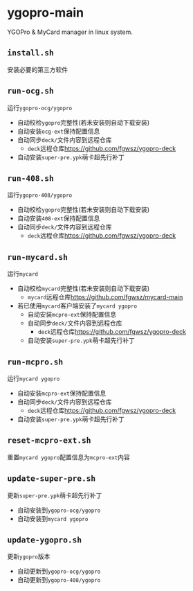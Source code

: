 # ygopro-main
YGOPro & MyCard manager in linux system.  
## `install.sh`
安装必要的第三方软件  
## `run-ocg.sh`
运行`ygopro-ocg/ygopro`  
+ 自动校检`ygopro`完整性(若未安装则自动下载安装)  
+ 自动安装`ocg-ext`保持配置信息  
+ 自动同步`deck/`文件内容到远程仓库  
    - `deck`远程仓库<https://github.com/fgwsz/ygopro-deck>  
+ 自动安装`super-pre.ypk`萌卡超先行补丁  
## `run-408.sh`
运行`ygopro-408/ygopro`  
+ 自动校检`ygopro`完整性(若未安装则自动下载安装)  
+ 自动安装`408-ext`保持配置信息  
+ 自动同步`deck/`文件内容到远程仓库  
    - `deck`远程仓库<https://github.com/fgwsz/ygopro-deck>  
## `run-mycard.sh`
运行`mycard`
+ 自动校检`mycard`完整性(若未安装则自动下载安装)  
    - `mycard`远程仓库<https://github.com/fgwsz/mycard-main>  
+ 若已使用`mycard`客户端安装了`mycard ygopro`  
    - 自动安装`mcpro-ext`保持配置信息  
    - 自动同步`deck/`文件内容到远程仓库  
        + `deck`远程仓库<https://github.com/fgwsz/ygopro-deck>  
    - 自动安装`super-pre.ypk`萌卡超先行补丁  
## `run-mcpro.sh`
运行`mycard ygopro`
+ 自动安装`mcpro-ext`保持配置信息  
+ 自动同步`deck/`文件内容到远程仓库  
    - `deck`远程仓库<https://github.com/fgwsz/ygopro-deck>  
+ 自动安装`super-pre.ypk`萌卡超先行补丁  
## `reset-mcpro-ext.sh`
重置`mycard ygopro`配置信息为`mcpro-ext`内容  
## `update-super-pre.sh`
更新`super-pre.ypk`萌卡超先行补丁  
+ 自动安装到`ygopro-ocg/ygopro`
+ 自动安装到`mycard ygopro`
## `update-ygopro.sh`
更新`ygopro`版本  
+ 自动更新到`ygopro-ocg/ygopro`
+ 自动更新到`ygopro-408/ygopro`
